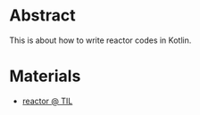 # Abstract

This is about how to write reactor codes in Kotlin.

# Materials

* [reactor @ TIL](https://github.com/iamslash/TIL/blob/master/reactor/README.md)
